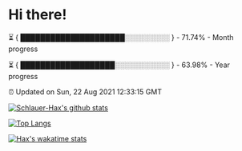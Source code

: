 # Hi there!

⏳ { █████████████████████░░░░░░░░░ } - 71.74% - Month progress

⏳ { ███████████████████░░░░░░░░░░░ } - 63.98% - Year progress

⏰ Updated on Sun, 22 Aug 2021 12:33:15 GMT


[![Schlauer-Hax's github stats](https://github-readme-stats.vercel.app/api?username=Schlauer-Hax&show_icons=true&theme=dark&count_private=true)](https://github.com/Schlauer-Hax)


[![Top Langs](https://github-readme-stats.vercel.app/api/top-langs/?username=Schlauer-Hax&layout=compact&theme=dark)](https://github.com/Schlauer-Hax?tab=repositories)


[![Hax's wakatime stats](https://github-readme-stats.vercel.app/api/wakatime?username=Hax&theme=dark)](https://wakatime.com/@Hax)

